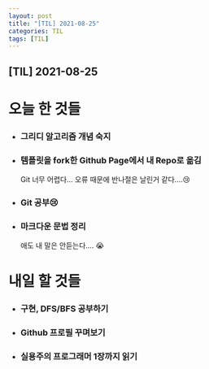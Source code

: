 ```yaml
---
layout: post
title: "[TIL] 2021-08-25"
categories: TIL
tags: [TIL]
---
```

##  [TIL] 2021-08-25<br>
# 오늘 한 것들
- ### 그리디 알고리즘 개념 숙지
- ### 템플릿을 fork한 Github Page에서 내 Repo로 옮김<br>
  Git 너무 어렵다... 오류 때문에 반나절은 날린거 같다....😢
- ### Git 공부😢
- ### 마크다운 문법 정리
  애도 내 말은 안듣는다.... 😭<br>
# 내일 할 것들
- ### 구현, DFS/BFS 공부하기
- ### Github 프로필 꾸며보기
- ### 실용주의 프로그래머 1장까지 읽기


